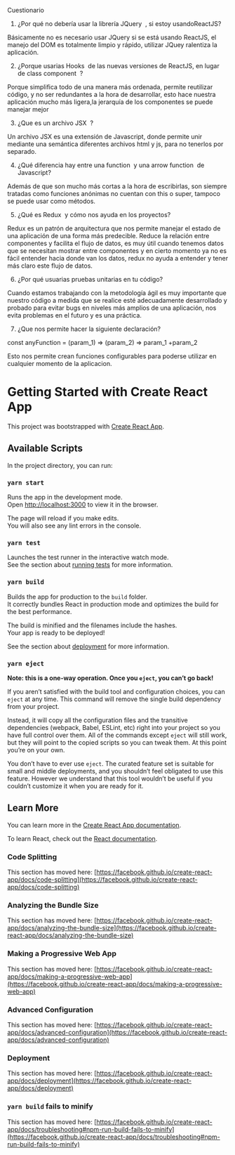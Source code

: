 
Cuestionario

1. ¿Por qué no debería usar la librería ​JQuery ​ , ​si estoy usando ​ReactJS​?

Básicamente no es necesario usar JQuery si se está usando ReactJS, el manejo del DOM es totalmente limpio y rápido, utilizar JQuey ralentiza la aplicación.


2. ¿Porque usarias ​Hooks ​ de las nuevas versiones de ​ReactJS, ​en lugar de ​class component ​ ?

Porque simplifica todo de una manera más ordenada, permite reutilizar código, y no ser redundantes a la hora de desarrollar, esto hace nuestra aplicación mucho más ligera,la jerarquía de los componentes se puede manejar mejor


3. ¿Que es un archivo ​JSX ​ ? 

Un archivo JSX es una extensión de Javascript, donde permite unir mediante una semántica diferentes archivos html y js, para no tenerlos por separado.

4. ¿Qué diferencia hay entre una ​function ​ y una ​arrow function ​ de Javascript? 


Además de que son mucho más cortas a la hora de escribirlas, son siempre tratadas como funciones anónimas no cuentan con this o super, tampoco se puede usar como métodos.

5. ¿Qué es ​Redux ​ y cómo nos ayuda en los proyectos? 

Redux es un patrón de arquitectura que nos permite manejar el estado de una aplicación de una forma más predecible. Reduce la relación entre componentes y facilita el flujo de datos, es muy útil cuando tenemos datos que se necesitan mostrar entre componentes y en cierto momento ya no es fácil entender hacia donde van los datos, redux no ayuda a entender y tener más claro este flujo de datos.

6. ¿Por qué usuarias pruebas unitarias en tu código? 

Cuando estamos trabajando con la metodología ágil es muy importante que nuestro código a medida que se realice esté adecuadamente desarrollado y probado para evitar bugs en niveles más amplios de una aplicación, nos evita problemas en el futuro y es una práctica.

7. ¿Que nos permite hacer la siguiente declaración? 

const ​anyFunction = (​param_1​) => (​param_2​) =>​ ​param_1 ​+​ ​param_2 

Esto nos permite crean funciones configurables para poderse utilizar en cualquier momento de la aplicacion.

# Getting Started with Create React App

This project was bootstrapped with [Create React App](https://github.com/facebook/create-react-app).

## Available Scripts

In the project directory, you can run:

### `yarn start`

Runs the app in the development mode.\
Open [http://localhost:3000](http://localhost:3000) to view it in the browser.

The page will reload if you make edits.\
You will also see any lint errors in the console.

### `yarn test`

Launches the test runner in the interactive watch mode.\
See the section about [running tests](https://facebook.github.io/create-react-app/docs/running-tests) for more information.

### `yarn build`

Builds the app for production to the `build` folder.\
It correctly bundles React in production mode and optimizes the build for the best performance.

The build is minified and the filenames include the hashes.\
Your app is ready to be deployed!

See the section about [deployment](https://facebook.github.io/create-react-app/docs/deployment) for more information.

### `yarn eject`

**Note: this is a one-way operation. Once you `eject`, you can’t go back!**

If you aren’t satisfied with the build tool and configuration choices, you can `eject` at any time. This command will remove the single build dependency from your project.

Instead, it will copy all the configuration files and the transitive dependencies (webpack, Babel, ESLint, etc) right into your project so you have full control over them. All of the commands except `eject` will still work, but they will point to the copied scripts so you can tweak them. At this point you’re on your own.

You don’t have to ever use `eject`. The curated feature set is suitable for small and middle deployments, and you shouldn’t feel obligated to use this feature. However we understand that this tool wouldn’t be useful if you couldn’t customize it when you are ready for it.

## Learn More

You can learn more in the [Create React App documentation](https://facebook.github.io/create-react-app/docs/getting-started).

To learn React, check out the [React documentation](https://reactjs.org/).

### Code Splitting

This section has moved here: [https://facebook.github.io/create-react-app/docs/code-splitting](https://facebook.github.io/create-react-app/docs/code-splitting)

### Analyzing the Bundle Size

This section has moved here: [https://facebook.github.io/create-react-app/docs/analyzing-the-bundle-size](https://facebook.github.io/create-react-app/docs/analyzing-the-bundle-size)

### Making a Progressive Web App

This section has moved here: [https://facebook.github.io/create-react-app/docs/making-a-progressive-web-app](https://facebook.github.io/create-react-app/docs/making-a-progressive-web-app)

### Advanced Configuration

This section has moved here: [https://facebook.github.io/create-react-app/docs/advanced-configuration](https://facebook.github.io/create-react-app/docs/advanced-configuration)

### Deployment

This section has moved here: [https://facebook.github.io/create-react-app/docs/deployment](https://facebook.github.io/create-react-app/docs/deployment)

### `yarn build` fails to minify

This section has moved here: [https://facebook.github.io/create-react-app/docs/troubleshooting#npm-run-build-fails-to-minify](https://facebook.github.io/create-react-app/docs/troubleshooting#npm-run-build-fails-to-minify)
